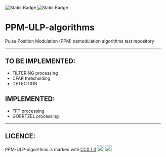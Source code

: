 ![Static Badge](https://img.shields.io/badge/Repository_Status-Building-yellow?style=for-the-badge) ![Static Badge](https://img.shields.io/badge/Current_Version-v0.2-green?style=for-the-badge)
# PPM-ULP-algorithms

Pulse Position Modulation (PPM) demodulation algorithms test repository

-------------

TO BE IMPLEMENTED:
---------------
- FILTERING processing
- CFAR thresholding
- DETECTION

IMPLEMENTED:
---------------
- FFT processing
- GÖERTZEL processing

---------------------------
LICENCE:
---------------
<p xmlns:cc="http://creativecommons.org/ns#" xmlns:dct="http://purl.org/dc/terms/"><span property="dct:title">PPM-ULP-algorithms</span> is marked with <a href="https://creativecommons.org/publicdomain/zero/1.0/?ref=chooser-v1" target="_blank" rel="license noopener noreferrer" style="display:inline-block;">CC0 1.0<img style="height:22px!important;margin-left:3px;vertical-align:text-bottom;" src="https://mirrors.creativecommons.org/presskit/icons/cc.svg?ref=chooser-v1" alt=""><img style="height:22px!important;margin-left:3px;vertical-align:text-bottom;" src="https://mirrors.creativecommons.org/presskit/icons/zero.svg?ref=chooser-v1" alt=""></a></p>